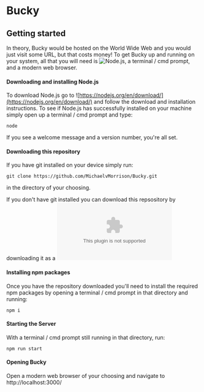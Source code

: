 # Bucky

## Getting started
In theory, Bucky would be hosted on the World Wide Web and you would just visit some URL, but that costs money! 
To get Bucky up and running on your system, all that you will need is ![Node.js](https://nodejs.org/en/), a terminal / cmd prompt, and a modern web browser.

#### Downloading and installing Node.js
To download Node.js go to ![https://nodejs.org/en/download/](https://nodejs.org/en/download/) and follow the download and installation instructions.
To see if Node.js has successfully installed on your machine simply open up a terminal / cmd prompt and type:
```
node
```
If you see a welcome message and a version number, you're all set.

#### Downloading this repository
If you have git installed on your device simply run:
```
git clone https://github.com/MichaelvMorrison/Bucky.git
```
in the directory of your choosing.

If you don't have git installed you can download this repsository by downloading it as a ![.zip](https://github.com/MichaelvMorrison/Bucky/archive/refs/heads/main.zip)

#### Installing npm packages
Once you have the repository downloaded you'll need to install the required npm packages by opening a terminal / cmd prompt in that directory and running:
```
npm i
```

#### Starting the Server
With a terminal / cmd prompt still running in that directory, run:
```
npm run start
```

#### Opening Bucky
Open a modern web browser of your choosing and navigate to http://localhost:3000/
